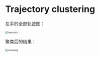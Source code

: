# Trajectory clustering

左手的全部轨迹图：

<img src="C:\Users\lixb\Desktop\comparing-trajectory-clustering-methods-master\myfig\trajectory.png" alt="trajectory" style="zoom:50%;" />

聚类后的结果：

<img src="C:\Users\lixb\Desktop\comparing-trajectory-clustering-methods-master\myfig\trajectorycluster.png" alt="clustering" style="zoom:50%;" />